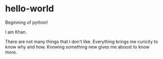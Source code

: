 # hello-world
Beginning of python!


I am Khan.

There are not many things that I don't like. Everything brings me curicity to know why and how. Knowing something new gives me aboost to know more.
